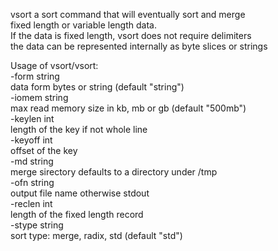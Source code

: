 
vsort a sort command that will eventually sort and merge<br/>
fixed length or variable length data.<br/>
If the data is fixed length, vsort does not require delimiters<br/>
the data can be represented internally as byte slices or strings<br/>

Usage of vsort/vsort:<br/>
  -form string<br/>
    	data form bytes or string (default "string")<br/>
  -iomem string<br/>
    	max read memory size in kb, mb or gb (default "500mb")<br/>
  -keylen int<br/>
    	length of the key if not whole line<br/>
  -keyoff int<br/>
    	offset of the key<br/>
  -md string<br/>
    	merge sirectory defaults to a directory under /tmp<br/>
  -ofn string<br/>
    	output file name otherwise stdout<br/>
  -reclen int<br/>
    	length of the fixed length record<br/>
  -stype string<br/>
    	sort type: merge, radix, std (default "std")<br/>

